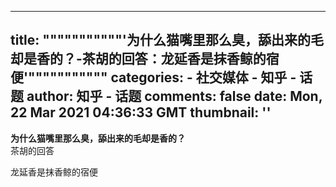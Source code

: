 
---
title: """""""""""'为什么猫嘴里那么臭，舔出来的毛却是香的？-茶胡的回答：龙延香是抹香鲸的宿便'"""""""""""
categories: 
    - 社交媒体
    - 知乎 - 话题
author: 知乎 - 话题
comments: false
date: Mon, 22 Mar 2021 04:36:33 GMT
thumbnail: ''
---

<div>   
<strong>为什么猫嘴里那么臭，舔出来的毛却是香的？</strong><br>茶胡的回答<br><p>龙延香是抹香鲸的宿便</p>  
</div>
            